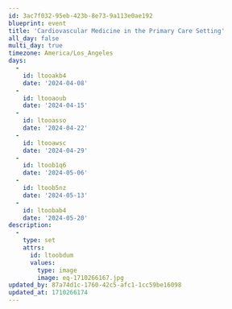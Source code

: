 ```yaml
---
id: 3ac7f032-95eb-423b-8e73-9a113e0ae192
blueprint: event
title: 'Cardiovascular Medicine in the Primary Care Setting'
all_day: false
multi_day: true
timezone: America/Los_Angeles
days:
  -
    id: ltooakb4
    date: '2024-04-08'
  -
    id: ltooaoub
    date: '2024-04-15'
  -
    id: ltooasso
    date: '2024-04-22'
  -
    id: ltooawsc
    date: '2024-04-29'
  -
    id: ltoob1q6
    date: '2024-05-06'
  -
    id: ltoob5nz
    date: '2024-05-13'
  -
    id: ltoobab4
    date: '2024-05-20'
description:
  -
    type: set
    attrs:
      id: ltoobdum
      values:
        type: image
        image: eq-1710266167.jpg
updated_by: 87a74d1c-1760-42c5-afc1-1cc59be16098
updated_at: 1710266174
---
```

